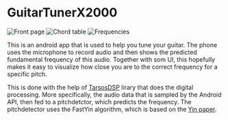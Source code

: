 
# GuitarTunerX2000

![Front page]("images/front_page.jpg")
![Chord table]("images/chord_table.jpg")
![Frequencies]("images/frequencies.jpg")

This is an android app that is used to help you tune your guitar. The phone uses the microphone to record audio and then shows the predicted fundamental frequency of this audio. Together with som UI, this hopefully makes it easy to visualize how close you are to the correct frequency for a specific pitch.


 This is done with the help of [TarsosDSP](https://github.com/JorenSix/TarsosDSP) lirary that does the digital processing. More specifically, the audio data that is sampled by the Android API, then fed to a pitchdetctor, which predicts the frequency. The pitchdetector uses the FastYin algorithm, which is based on the [Yin paper](http://audition.ens.fr/adc/pdf/2002_JASA_YIN.pdf).


